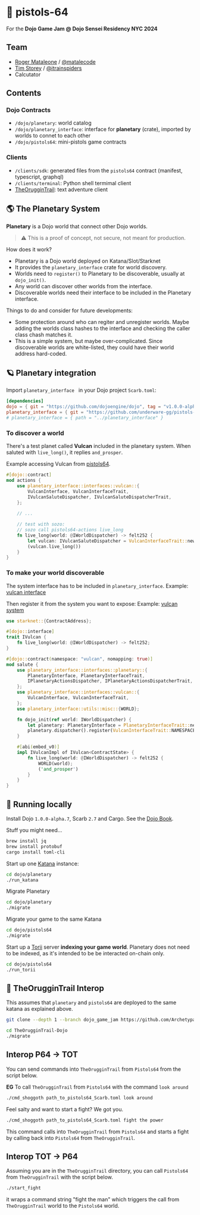 # 🔫 pistols-64

For the **Dojo Game Jam @ Dojo Sensei Residency NYC 2024**

## Team

* [Roger Mataleone](https://github.com/rsodre) / [@matalecode](https://x.com/matalecode)
* [Tim Storey](https://github.com/lbdl) / [@itrainspiders](https://x.com/itrainspiders)
* Calcutator

## Contents

### Dojo Contracts

* `/dojo/planetary`: world catalog
* `/dojo/planetary_interface`: interface for **planetary** (crate), imported by worlds to connet to each other
* `/dojo/pistols64`: mini-pistols game contracts

### Clients

* `/clients/sdk`: generated files from the `pistols64` contract (manifest, typescript, graphql)
* `/clients/terminal`: Python shell termimal client
* [TheOrugginTrail](https://github.com/ArchetypalTech/TheOrugginTrail-DoJo): text adventure client


## 🌎 The Planetary System 

**Planetary** is a Dojo world that connect other Dojo worlds.

> ⚠️ This is a proof of concept, not secure, not meant for production.

How does it work?

* Planetary is a Dojo world deployed on Katana/Slot/Starknet
* It provides the `planetary_interface` crate for world discovery.
* Worlds need to `register()` to Planetary to be discoverable, usually at `dojo_init()`.
* Any world can discover other worlds from the interface.
* Discoverable worlds need their interface to be included in the Planetary interface.

Things to do and consider for future developments:

* Some protection around who can regiter and unregister worlds. Maybe adding the worlds class hashes to the interface and checking the caller class chash matches it.
* This is a simple system, but maybe over-complicated. Since discoverable worlds are white-listed, they could have their world address hard-coded.


## 🪐 Planetary integration

Import `planetary_interface ` in your Dojo project `Scarb.toml`:

```toml
[dependencies]
dojo = { git = "https://github.com/dojoengine/dojo", tag = "v1.0.0-alpha.7" }
planetary_interface = { git = "https://github.com/underware-gg/pistols-64", branch = "main" }
# planetary_interface = { path = "../planetary_interface" }
```


### To discover a world

There's a test planet called **Vulcan** included in the planetary system. When saluted with `live_long()`, it replies `and_prosper`.

Example accessing Vulcan from [pistols64](/dojo/pistols64/src/systems/action.cairo).

```rust
#[dojo::contract]
mod actions {
    use planetary_interface::interfaces::vulcan::{
        VulcanInterface, VulcanInterfaceTrait,
        IVulcanSaluteDispatcher, IVulcanSaluteDispatcherTrait,
    };
    
    // ...

    // test with sozo:
    // sozo call pistols64-actions live_long
    fn live_long(world: @IWorldDispatcher) -> felt252 {
        let vulcan: IVulcanSaluteDispatcher = VulcanInterfaceTrait::new().dispatcher();
        (vulcan.live_long())
    }
}

```


### To make your world discoverable

The system interface has to be included in `planetary_interface`.
Example: [vulcan interface](/dojo/planetary_interface/src/interfaces/vulcan.cairo)

Then register it from the system you want to expose:
Example: [vulcan system](/dojo/planetary_interface/src/systems/vulcan.cairo)

```rust
use starknet::{ContractAddress};

#[dojo::interface]
trait IVulcan {
    fn live_long(world: @IWorldDispatcher) -> felt252;
}

#[dojo::contract(namespace: "vulcan", nomapping: true)]
mod salute {
    use planetary_interface::interfaces::planetary::{
        PlanetaryInterface, PlanetaryInterfaceTrait,
        IPlanetaryActionsDispatcher, IPlanetaryActionsDispatcherTrait,
    };
    use planetary_interface::interfaces::vulcan::{
        VulcanInterface, VulcanInterfaceTrait,
    };
    use planetary_interface::utils::misc::{WORLD};

    fn dojo_init(ref world: IWorldDispatcher) {
        let planetary: PlanetaryInterface = PlanetaryInterfaceTrait::new();
        planetary.dispatcher().register(VulcanInterfaceTrait::NAMESPACE, world.contract_address);
    }

    #[abi(embed_v0)]
    impl IVulcanImpl of IVulcan<ContractState> {
        fn live_long(world: @IWorldDispatcher) -> felt252 {
            WORLD(world);
            ('and_prosper')
        }
    }
}

```


## 🚀 Running locally

Install Dojo `1.0.0-alpha.7`, Scarb `2.7` and Cargo. See the [Dojo Book](https://book.dojoengine.org/getting-started/).

Stuff you might need...

```sh
brew install jq
brew install protobuf
cargo install toml-cli
```

Start up one [Katana](https://book.dojoengine.org/toolchain/katana) instance:

```sh
cd dojo/planetary
./run_katana
```

Migrate Planetary

```sh
cd dojo/planetary
./migrate
```

Migrate your game to the same Katana

```sh
cd dojo/pistols64
./migrate
```

Start up a [Torii](https://book.dojoengine.org/toolchain/torii) server **indexing your game world**. Planetary does not need to be indexed, as it's intended to be be interacted on-chain only.

```sh
cd dojo/pistols64
./run_torii
```

## 🚀 TheOrugginTrail Interop

This assumes that `planetary` and `pistols64` are deployed to the same katana as explained above.

```sh
git clone --depth 1 --branch dojo_game_jam https://github.com/ArchetypalTech/TheOrugginTrail-DoJo.git 
```

```sh
cd TheOrugginTrail-Dojo
./migrate
```
## Interop P64 -> TOT
You can send commands into `TheOrugginTrail` from `Pistols64` from the script below.

__EG__ To call `TheOrugginTrail` from `Pistols64` with the command `look around`

```sh
./cmd_shoggoth path_to_pistols64_Scarb.toml look around
```

Feel salty and want to start a fight? We got you.

```sh
./cmd_shoggoth path_to_pistols64_Scarb.toml fight the power
```

This command calls into `TheOrugginTrail` from `Pistols64` and starts a fight by calling back into `Pistols64` from `TheOrugginTrail`.

## Interop TOT -> P64

Assuming you are in the `TheOrugginTrail` directory, you can call `Pistols64` from `TheOrugginTrail` with the script below.

```sh
./start_fight
```
it wraps a command string "fight the man" which triggers the call from `TheOrugginTrail` world to the `Pistols64` world.


  